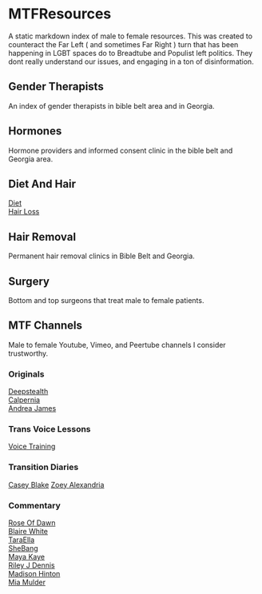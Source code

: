 # MTFResources
A static markdown index of male to female resources. This was created to counteract the Far Left ( and sometimes Far Right ) turn that has been happening in LGBT spaces do to Breadtube and Populist left politics. They dont really understand our issues, and engaging in a ton of disinformation.

## Gender Therapists
An index of gender therapists in bible belt area and in Georgia.



## Hormones
Hormone providers and informed consent clinic in the bible belt and Georgia area.

## Diet And Hair
[Diet](https://www.transgendermap.com/social/diet-exercise/)<br />
[Hair Loss](https://www.transgendermap.com/medical/hair-loss/recommendations/)<br />

## Hair Removal
Permanent hair removal clinics in Bible Belt and Georgia.

## Surgery
Bottom and top surgeons that treat male to female patients.

## MTF Channels
Male to female Youtube, Vimeo, and Peertube channels I consider trustworthy.

### Originals
[Deepstealth](https://www.youtube.com/user/deepstealth)<br />
[Calpernia](https://www.youtube.com/user/CalperniaAddams)<br />
[Andrea James](https://www.youtube.com/user/andreajeanjames)<br />

### Trans Voice Lessons
[Voice Training](https://www.youtube.com/channel/UCBYlEnfAUbrYSwF0VujcmHA)

### Transition Diaries
[Casey Blake](https://www.youtube.com/user/caseyblakehansen)
[Zoey Alexandria](https://www.youtube.com/channel/UCb0vBudtvi0FhRnbNSC32qA)

### Commentary
[Rose Of Dawn](https://youtube.com/c/RoseofDawn)<br />
[Blaire White](https://youtube.com/c/BlaireWhiteX)<br />
[TaraElla](https://youtube.com/c/TaraEllaTV2)<br />
[SheBang](https://youtube.com/channel/UCFePFB8QcnKRbH4RexRBFPg)<br />
[Maya Kaye](https://www.youtube.com/channel/UCDKjeEfLkyjFPXyWDznz6VQ)<br />
[Riley J Dennis](https://www.youtube.com/channel/UCVF8SAGEQnBA-yKM4iQNqfw)<br />
[Madison Hinton](https://www.youtube.com/channel/UCE81T3u_YFLIJM6xxp7YJvg)<br />
[Mia Mulder](https://www.youtube.com/channel/UC_OttpBEWWzSUlZbk5qmhSA)

